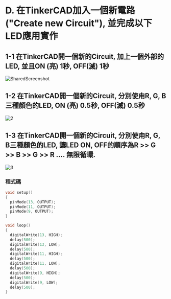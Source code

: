# D. 在TinkerCAD加入一個新電路("Create new Circuit"), 並完成以下LED應用實作
## 1-1 在TinkerCAD開一個新的Circuit, 加上一個外部的LED, 並且ON (亮) 1秒, OFF(滅) 1秒
![SharedScreenshot](https://user-images.githubusercontent.com/89329182/131237971-cd8d9977-1152-4902-ae46-a29d8533066a.jpg)
## 1-2 在TinkerCAD開一個新的Circuit, 分別使甪R, G, B三種顏色的LED, ON (亮) 0.5秒, OFF(滅) 0.5秒
![2](https://user-images.githubusercontent.com/89329182/131238132-2a36a0e2-3d4b-48d2-a50b-925e9e63505d.jpg)
## 1-3 在TinkerCAD開一個新的Circuit, 分別使甪R, G, B三種顏色的LED, 讓LED ON, OFF的順序為R >> G >> B >> G >> R .... 無限循環.
![3](https://user-images.githubusercontent.com/89329182/131238229-c16305cc-f57f-4411-8ba6-a36cedeb08ee.jpg)
### 程式碼
````c
void setup()
{
  pinMode(13, OUTPUT);
  pinMode(11, OUTPUT);
  pinMode(9, OUTPUT);
}

void loop()
{
  digitalWrite(13, HIGH);  
  delay(500); 
  digitalWrite(13, LOW);
  delay(500);
  digitalWrite(11, HIGH);
  delay(500);
  digitalWrite(11, LOW);
  delay(500);
  digitalWrite(9, HIGH);
  delay(500);
  digitalWrite(9, LOW);
  delay(500);
}
````

